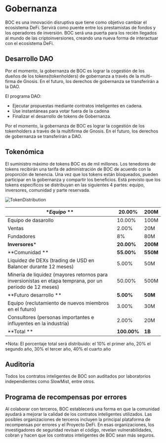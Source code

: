 # Gobernanza

BOC es una innovación disruptiva que tiene como objetivo cambiar el ecosistema DeFi. Servirá como puente entre los prestamistas de fondos y los operadores de inversión. BOC será una puerta para los recién llegados al mundo de las criptoinversiones, creando una nueva forma de interactuar con el ecosistema DeFi.

## Desarrollo DAO

Por el momento, la gobernanza de BOC es lograr la cogestión de los dueños de los tokens(tokenholders) de gobernanza a través de la multi-firma de Gnosis. En el futuro, los derechos de gobernanza se transferirán a la DAO.

El programa DAO:

* Ejecutar propuestas mediante contratos inteligentes en cadena.
* Use instantáneas para votar fuera de la cadena
* Finalizar el desarrollo de tokens de Gobernanza.

Por el momento, la gobernanza de BOC es lograr la cogestión de los tokenholders a través de la multifirma de Gnosis. En el futuro, los derechos de gobernanza se transferirán a DAO.

## Tokenómica

El suministro máximo de tokens BOC es de mil millones. Los tenedores de tokens recibirán una tarifa de administración de BOC de acuerdo con la proporción de tenencia. Una vez que los tokens están bloqueados, pueden participar en la gobernanza y compartir los beneficios. Está previsto que los tokens específicos se distribuyan en las siguientes 4 partes: equipo, inversores, comunidad y parte reservada.

![TokenDistribution](https://github.com/Francisco-Rua/boc\_gitbook/blob/es\_version/images/TokenDistribution.png)

| \*_Equipo_ \*\*                                                                                          | **20.00%**  | **200M** |
| -------------------------------------------------------------------------------------------------------- | ----------- | -------- |
| Equipo de dasarollo                                                                                      | 10.00%      | 100M     |
| Ventas                                                                                                   | 2.00%       | 20M      |
| Fundadores                                                                                               | 8%          | 80M      |
| **Inversores**\*                                                                                         | **20.00%**  | **200M** |
| \*\*Comunidad \*\*                                                                                       | **55.00%**  | **550M** |
| Liquidez de DEXs (trading de USD en Balancer durante 12 meses)                                           | 5.00%       | 50M      |
| Minería de liquidez (mayores retornos para inversionistas en etapa temprana, por un período de 12 meses) | 50.00%      | 500M     |
| \*\*Futuro desarrollo \*\*                                                                               | **5.00%**   | **50M**  |
| Equipo (reclutamiento de nuevos miembros en el futuro)                                                   | 3.00%       | 30M      |
| Consultores (personas importantes e influyentes en la industria)                                         | 2.00%       | 20M      |
| \*\*Total \*\*                                                                                           | **100.00%** | **1B**   |

\*Nota: El porcentaje total será distribuido: el 10% el primer año, 20% el segundo año, 30% el tercer año, 40% el cuarto año

## Auditoria

Todos los contratos inteligentes de BOC son auditados por laboratorios independientes como SlowMist, entre otros.

## Programa de recompensas por errores

Al colaborar con terceros, BOC establecerá una forma en que la comunidad ayudará a mejorar la calidad de los contratos inteligentes utilizados. Las posibles organizaciones de terceros incluyen la principal plataforma de recompensas por errores y el Proyecto DeFi. En esas organizaciones, los investigadores de seguridad revisan el código, revelan vulnerabilidades, cobran y hacen que los contratos inteligentes de BOC sean más seguros.
